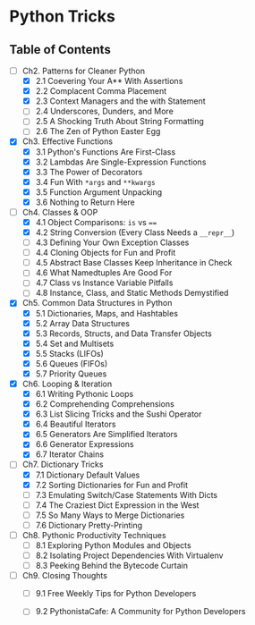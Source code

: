 # Python Tricks

## Table of Contents

- [ ] Ch2. Patterns for Cleaner Python
    - [x] 2.1 Coevering Your A** With Assertions
    - [x] 2.2 Complacent Comma Placement
    - [x] 2.3 Context Managers and the with Statement
    - [ ] 2.4 Underscores, Dunders, and More
    - [ ] 2.5 A Shocking Truth About String Formatting
    - [ ] 2.6 The Zen of Python Easter Egg
- [x] Ch3. Effective Functions
    - [x] 3.1 Python's Functions Are First-Class
    - [x] 3.2 Lambdas Are Single-Expression Functions
    - [x] 3.3 The Power of Decorators
    - [x] 3.4 Fun With `*args` and `**kwargs`
    - [x] 3.5 Function Argument Unpacking
    - [x] 3.6 Nothing to Return Here
- [ ] Ch4. Classes & OOP
    - [x] 4.1 Object Comparisons: `is` vs `==`
    - [x] 4.2 String Conversion (Every Class Needs a `__repr__`)
    - [ ] 4.3 Defining Your Own Exception Classes
    - [ ] 4.4 Cloning Objects for Fun and Profit
    - [ ] 4.5 Abstract Base Classes Keep Inheritance in Check
    - [ ] 4.6 What Namedtuples Are Good For
    - [ ] 4.7 Class vs Instance Variable Pitfalls
    - [ ] 4.8 Instance, Class, and Static Methods Demystified
- [x] Ch5. Common Data Structures in Python
    - [x] 5.1 Dictionaries, Maps, and Hashtables
    - [x] 5.2 Array Data Structures
    - [x] 5.3 Records, Structs, and Data Transfer Objects
    - [x] 5.4 Set and Multisets
    - [x] 5.5 Stacks (LIFOs)
    - [x] 5.6 Queues (FIFOs)
    - [x] 5.7 Priority Queues
- [x] Ch6. Looping & Iteration
    - [x] 6.1 Writing Pythonic Loops
    - [x] 6.2 Comprehending Comprehensions
    - [x] 6.3 List Slicing Tricks and the Sushi Operator
    - [x] 6.4 Beautiful Iterators
    - [x] 6.5 Generators Are Simplified Iterators
    - [x] 6.6 Generator Expressions
    - [x] 6.7 Iterator Chains
- [ ] Ch7. Dictionary Tricks
    - [x] 7.1 Dictionary Default Values
    - [x] 7.2 Sorting Dictionaries for Fun and Profit
    - [ ] 7.3 Emulating Switch/Case Statements With Dicts
    - [ ] 7.4 The Craziest Dict Expression in the West
    - [ ] 7.5 So Many Ways to Merge Dictionaries
    - [ ] 7.6 Dictionary Pretty-Printing
- [ ] Ch8. Pythonic Productivity Techniques
    - [ ] 8.1 Exploring Python Modules and Objects
    - [ ] 8.2 Isolating Project Dependencies With Virtualenv
    - [ ] 8.3 Peeking Behind the Bytecode Curtain
- [ ] Ch9. Closing Thoughts
    - [ ] 9.1 Free Weekly Tips for Python Developers
    - [ ] 9.2 PythonistaCafe: A Community for Python Developers

